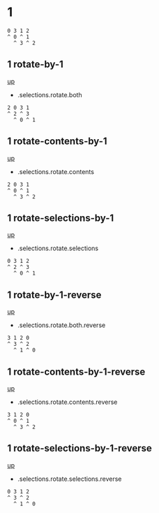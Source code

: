 # 1

```
0 3 1 2
^ 0 ^ 1
  ^ 3 ^ 2
```

## 1 rotate-by-1
[up](#1)

- .selections.rotate.both

```
2 0 3 1
^ 2 ^ 3
  ^ 0 ^ 1
```

## 1 rotate-contents-by-1
[up](#1)

- .selections.rotate.contents

```
2 0 3 1
^ 0 ^ 1
  ^ 3 ^ 2
```

## 1 rotate-selections-by-1
[up](#1)

- .selections.rotate.selections

```
0 3 1 2
^ 2 ^ 3
  ^ 0 ^ 1
```

## 1 rotate-by-1-reverse
[up](#1)

- .selections.rotate.both.reverse

```
3 1 2 0
^ 3 ^ 2
  ^ 1 ^ 0
```

## 1 rotate-contents-by-1-reverse
[up](#1)

- .selections.rotate.contents.reverse

```
3 1 2 0
^ 0 ^ 1
  ^ 3 ^ 2
```

## 1 rotate-selections-by-1-reverse
[up](#1)

- .selections.rotate.selections.reverse

```
0 3 1 2
^ 3 ^ 2
  ^ 1 ^ 0
```
